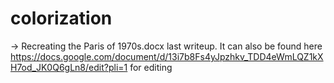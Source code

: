 # colorization
-> Recreating the Paris of 1970s.docx last writeup. 
    It can also be found here https://docs.google.com/document/d/13i7b8Fs4yJpzhkv_TDD4eWmLQZ1kXH7od_JK0Q6gLn8/edit?pli=1 for editing
   
